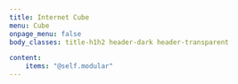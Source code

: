 ```yaml
---
title: Internet Cube
menu: Cube
onpage_menu: false
body_classes: title-h1h2 header-dark header-transparent

content:
    items: "@self.modular"
---
```



